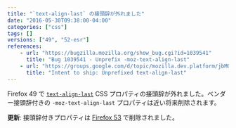 ```yaml
---
title: "`text-align-last` の接頭辞が外れました"
date: "2016-05-30T09:38:00-04:00"
categories: ["css"]
tags: []
versions: ["49", "52-esr"]
references:
    - url: "https://bugzilla.mozilla.org/show_bug.cgi?id=1039541"
      title: "Bug 1039541 - Unprefix -moz-text-align-last"
    - url: "https://groups.google.com/d/topic/mozilla.dev.platform/jbMO8mkFZwE/discussion"
      title: "Intent to ship: Unprefixed text-align-last"
---
```

Firefox 49 で [`text-align-last`](https://developer.mozilla.org/docs/Web/CSS/text-align-last) CSS プロパティの接頭辞が外れました。ベンダー接頭辞付きの `-moz-text-align-last` プロパティは近い将来削除されます。

**更新**: 接頭辞付きプロパティは [Firefox 53](https://www.fxsitecompat.dev/ja/docs/2016/moz-text-align-last-property-has-been-removed/) で削除されました。
